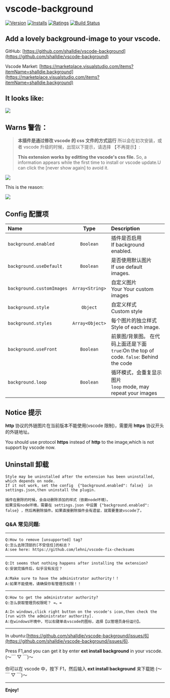 # vscode-background

[![Version](https://vsmarketplacebadge.apphb.com/version/shalldie.background.svg)](https://marketplace.visualstudio.com/items?itemName=shalldie.background)
[![Installs](https://vsmarketplacebadge.apphb.com/installs/shalldie.background.svg)](https://marketplace.visualstudio.com/items?itemName=shalldie.background)
[![Ratings](https://vsmarketplacebadge.apphb.com/rating/shalldie.background.svg)](https://vsmarketplacebadge.apphb.com/rating/shalldie.background.svg)
[![Build Status](https://travis-ci.org/shalldie/vscode-background.svg?branch=master)](https://travis-ci.org/shalldie/vscode-background)

## Add a lovely background-image to your vscode.

GitHub: [https://github.com/shalldie/vscode-background](https://github.com/shalldie/vscode-background)

Vscode Market: [https://marketplace.visualstudio.com/items?itemName=shalldie.background](https://marketplace.visualstudio.com/items?itemName=shalldie.background)

## It looks like:

![](https://user-images.githubusercontent.com/9987486/40583705-7105dda8-61c6-11e8-935a-3c5d475a1eb1.gif)

## Warns 警告：

> **本插件是通过修改 vscode 的 css 文件的方式运行**
> 所以会在初次安装，或者 vscode 升级的时候，出现以下提示，请选择 【不再提示】:
>
> **This extension works by editting the vscode's css file.**
> So, a information appears while the first time to install or vscode update.U can click the [never show again] to avoid it.

![](https://user-images.githubusercontent.com/9987486/40583926-b1fb5398-61ca-11e8-8271-4ac650d158d3.png)

This is the reason:

![](https://user-images.githubusercontent.com/9987486/40583775-91d4c8d6-61c7-11e8-9048-8c5538a32399.png)

## Config 配置项

| Name                      |      Type       | Description                                                                                 |
| :------------------------ | :-------------: | :------------------------------------------------------------------------------------------ |
| `background.enabled`      |    `Boolean`    | 插件是否启用 <br> If background enabled.                                                    |
| `background.useDefault`   |    `Boolean`    | 是否使用默认图片 <br> If use default images.                                                |
| `background.customImages` | `Array<String>` | 自定义图片 <br> Your Your custom images                                                     |
| `background.style`        |    `Object`     | 自定义样式 <br> Custom style                                                                |
| `background.styles`       | `Array<Object>` | 每个图片的独立样式 <br> Style of each image.                                                |
| `background.useFront`     |    `Boolean`    | 前景图/背景图。 在代码上面还是下面 <br> `true`:On the top of code. `false`: Behind the code |
| `background.loop`         |    `Boolean`    | 循环模式，会重复显示图片 <br> `loop` mode, may repeat your images                           |

## Notice 提示

**http** 协议的外链图片在当前版本不能使用(vscode 限制)，需要用 **https** 协议开头的外链地址。

You should use protocol **https** instead of **http** to the image,which is not support by vscode now.

## Uninstall 卸载

    Style may be uninstalled after the extension has been uninstalled, which depends on node.
    If it not work, set the config  {"background.enabled": false}  in settings.json,then uninstall the plugin.

    插件在删除的时候，会自动删除添加的样式（依赖node环境）。
    如果没有node环境，需要在 settings.json 中设置 {"background.enabled": false} ，然后再删除插件。如果直接删除插件会有遗留，就需要重装vscode了。

### Q&A 常见问题:

---

    Q:How to remove [unsupported] tag?
    Q:怎么去除顶部的[不受信任]的标志？
    A:see here: https://github.com/lehni/vscode-fix-checksums

---

    Q:It seems that nothing happens after installing the extension?
    Q:安装完插件后，似乎没有反应？

    A:Make sure to have the administrator authority！！
    A:如果不能使用，请确保你有管理员权限！！

---

    Q:How to get the administrator authority?
    Q:怎么获取管理员权限呢？ =。=

    A:In windows,click right button on the vscode's icon,then check the [run with the administrator authority].
    A:在windows环境中，可以右键单击vscode的图标，选择【以管理员身份运行】。

---

In ubuntu:[https://github.com/shalldie/vscode-background/issues/6](https://github.com/shalldie/vscode-background/issues/6).

Press F1,and you can get it by enter **ext install background** in your vscode. (～￣ ▽ ￣)～
<br />
<br />
你可以在 vscode 中，按下 F1，然后输入 **ext install background** 来下载她 (～￣ ▽ ￣)～

---

**Enjoy!**
